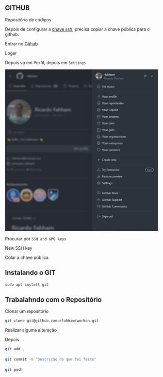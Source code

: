 ## GITHUB

Repositório de códigos

Depois de configurar a [chave ssh](/ssh/chave-ssh.md), precisa copiar a chave pública para o github.

Entrar no [Github](https://github.com)

Logar

Depois vá em Perfil, depois em `Settings`

<div align="center">

![Settings](/github/images/settings.png)

</div>

Procurar por `SSH and GPG keys`

New SSH key

Colar a chave pública.

## Instalando o GIT

```bash
sudo apt install git
```

## Trabalahndo com o Repositório

Clonar um repositório

```bash
git clone git@github.com:rfahham/workon.git
```

Realizar alguma alteração

Depois

```bash
git add .

git commit -m "Descrição do que foi feito"

git push
```

